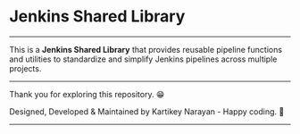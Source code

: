 # Jenkins Shared Library

---

This is a **Jenkins Shared Library** that provides reusable pipeline functions and utilities to standardize and simplify Jenkins pipelines across multiple projects.

---

Thank you for exploring this repository. 😁

Designed, Developed & Maintained by Kartikey Narayan - Happy coding. 🚀

---